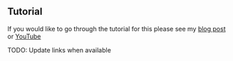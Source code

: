 ## Tutorial

If you would like to go through the tutorial for this please see my [blog post]() or [YouTube]()

TODO: Update links when available